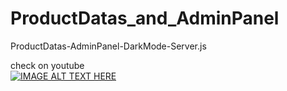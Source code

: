 # ProductDatas_and_AdminPanel
ProductDatas-AdminPanel-DarkMode-Server.js

check on youtube </br>
[![IMAGE ALT TEXT HERE](https://img.youtube.com/vi/TqtpIsrgKGI/0.jpg)](https://www.youtube.com/watch?v=TqtpIsrgKGI)
